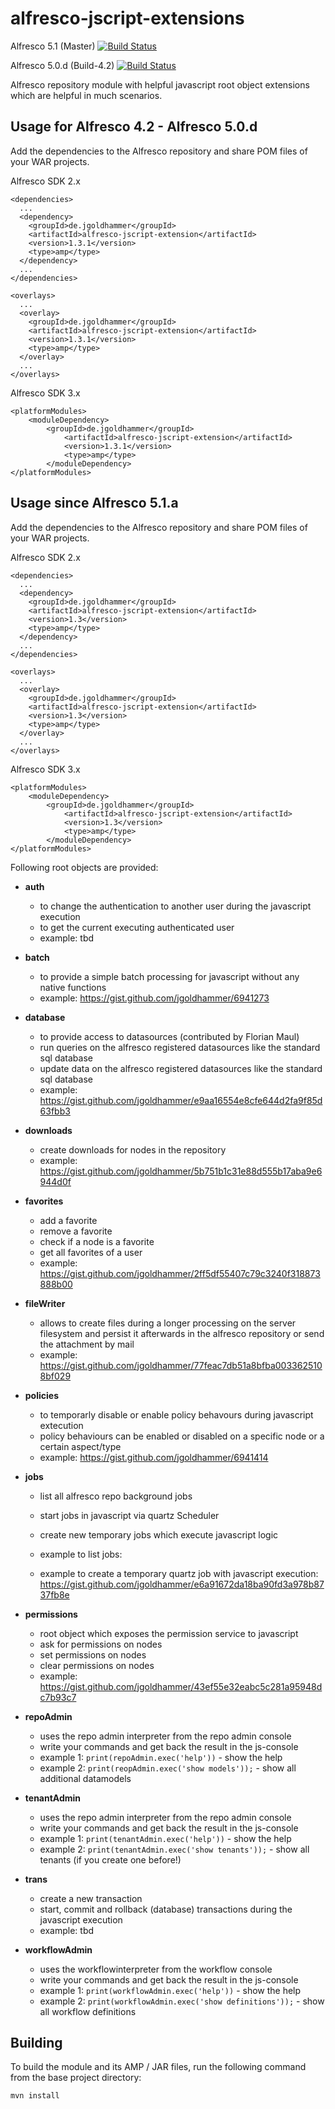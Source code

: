 alfresco-jscript-extensions
===========================

Alfresco 5.1 (Master) [![Build Status](https://travis-ci.org/ecm4u/alfresco-jscript-extensions.svg?branch=master)](https://travis-ci.org/ecm4u/alfresco-jscript-extensions)

Alfresco 5.0.d (Build-4.2) [![Build Status](https://travis-ci.org/ecm4u/alfresco-jscript-extensions.svg?branch=build-4.2)](https://travis-ci.org/jgoldhammer/alfresco-jscript-extensions)

Alfresco repository module with helpful javascript root object extensions which are helpful in much scenarios.

Usage for Alfresco 4.2 - Alfresco 5.0.d
--------

Add the dependencies to the Alfresco repository and share POM files of your WAR projects.

Alfresco SDK 2.x

    <dependencies>
      ...
      <dependency>
        <groupId>de.jgoldhammer</groupId>
        <artifactId>alfresco-jscript-extension</artifactId>
        <version>1.3.1</version>
        <type>amp</type>
      </dependency>
      ...
    </dependencies>

    <overlays>
      ...
      <overlay>
        <groupId>de.jgoldhammer</groupId>
        <artifactId>alfresco-jscript-extension</artifactId>
        <version>1.3.1</version>
        <type>amp</type>
      </overlay>
      ...
    </overlays>

Alfresco SDK 3.x

	<platformModules>
		<moduleDependency>
			<groupId>de.jgoldhammer</groupId>
	        	<artifactId>alfresco-jscript-extension</artifactId>
	        	<version>1.3.1</version>
	        	<type>amp</type>
        	</moduleDependency>
	</platformModules>
	
Usage since Alfresco 5.1.a
--------

Add the dependencies to the Alfresco repository and share POM files of your WAR projects.

Alfresco SDK 2.x

    <dependencies>
      ...
      <dependency>
        <groupId>de.jgoldhammer</groupId>
        <artifactId>alfresco-jscript-extension</artifactId>
        <version>1.3</version>
        <type>amp</type>
      </dependency>
      ...
    </dependencies>

    <overlays>
      ...
      <overlay>
        <groupId>de.jgoldhammer</groupId>
        <artifactId>alfresco-jscript-extension</artifactId>
        <version>1.3</version>
        <type>amp</type>
      </overlay>
      ...
    </overlays>

Alfresco SDK 3.x

	<platformModules>
		<moduleDependency>
			<groupId>de.jgoldhammer</groupId>
	        	<artifactId>alfresco-jscript-extension</artifactId>
	        	<version>1.3</version>
	        	<type>amp</type>
        	</moduleDependency>
	</platformModules>
   
Following root objects are provided:
* **auth**
	* to change the authentication to another user during the javascript execution
	* to get the current executing authenticated user
	* example: tbd
		
* **batch** 
	* to provide a simple batch processing for javascript without any native functions
	* example: https://gist.github.com/jgoldhammer/6941273
	
* **database** 
	* to provide access to datasources (contributed by Florian Maul)
	* run queries on the alfresco registered datasources like the standard sql database
	* update data on the alfresco registered datasources like the standard sql database
	* example: https://gist.github.com/jgoldhammer/e9aa16554e8cfe644d2fa9f85d63fbb3

* **downloads**
	* create downloads for nodes in the repository 
	* example: https://gist.github.com/jgoldhammer/5b751b1c31e88d555b17aba9e6944d0f

* **favorites**
	* add a favorite
	* remove a favorite
	* check if a node is a favorite
	* get all favorites of a user
	* example: https://gist.github.com/jgoldhammer/2ff5df55407c79c3240f318873888b00

* **fileWriter**
	* allows to create files during a longer processing on the server filesystem and persist it afterwards in the alfresco 
	repository or send the attachment by mail 
	* example: https://gist.github.com/jgoldhammer/77feac7db51a8bfba0033625108bf029
	
* **policies** 
	* to temporarly disable or enable policy behavours during javascript extecution
	* policy behaviours can be enabled or disabled on a specific node or a certain aspect/type
	* example: https://gist.github.com/jgoldhammer/6941414
	
* **jobs** 
	* list all alfresco repo background jobs
	* start jobs in javascript via quartz Scheduler
	* create new temporary jobs which execute javascript logic
	
	* example to list jobs:
	* example to create a temporary quartz job with javascript execution: 
	 https://gist.github.com/jgoldhammer/e6a91672da18ba90fd3a978b8737fb8e
	
* **permissions**
	* root object which exposes the permission service to javascript
	* ask for permissions on nodes
	* set permissions on nodes
	* clear permissions on nodes
	* example: https://gist.github.com/jgoldhammer/43ef55e32eabc5c281a95948dc7b93c7

* **repoAdmin** 
	* uses the repo admin interpreter from the repo admin console
	* write your commands and get back the result in the js-console
	* example 1: ```print(repoAdmin.exec('help'))``` - show the help
	* example 2: ```print(reopAdmin.exec('show models'));```  - show all additional datamodels
	
* **tenantAdmin** 
	* uses the repo admin interpreter from the repo admin console
	* write your commands and get back the result in the js-console
	* example 1: ```print(tenantAdmin.exec('help'))``` - show the help
	* example 2: ```print(tenantAdmin.exec('show tenants'));```  - show all tenants (if you create one before!)
	
* **trans** 
	* create a new transaction
	* start, commit and rollback (database) transactions during the javascript execution
	* example: tbd
	
* **workflowAdmin** 
	* uses the workflowinterpreter from the workflow console
	* write your commands and get back the result in the js-console
	* example 1: ```print(workflowAdmin.exec('help'))``` - show the help
	* example 2: ```print(workflowAdmin.exec('show definitions'));```  - show all workflow definitions
 
Building
--------

To build the module and its AMP / JAR files, run the following command from the base 
project directory:

    mvn install




